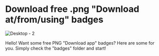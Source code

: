 # Download free .png "Download at/from/using" badges

![Desktop - 2](https://user-images.githubusercontent.com/70700766/130362576-cc723a6f-94ea-4aed-acc3-f0dae30d06ef.png)

Hello! Want some free PNG "Download app" badges? Here are some for you. Simply check the "badges" folder and start!
